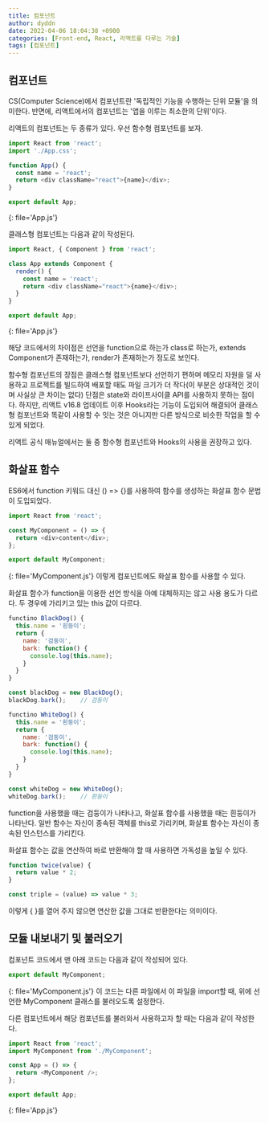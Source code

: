 ```yaml
---
title: 컴포넌트
author: dyddn
date: 2022-04-06 18:04:38 +0900
categories: [Front-end, React, 리액트를 다루는 기술]
tags: [컴포넌트]
---
```


## 컴포넌트
CS(Computer Science)에서 컴포넌트란 '독립적인 기능을 수행하는 단위 모듈'을 의미한다. 반면에, 리액트에서의 컴포넌트는 '앱을 이루는 최소한의 단위'이다.

리액트의 컴포넌트는 두 종류가 있다. 우선 함수형 컴포넌트를 보자.
```js
import React from 'react';
import './App.css';

function App() {
  const name = 'react';
  return <div className="react">{name}</div>;
}

export default App;
```
{: file='App.js'}

클래스형 컴포넌트는 다음과 같이 작성된다.
```js
import React, { Component } from 'react';

class App extends Component {
  render() {
    const name = 'react';
    return <div className="react">{name}</div>;
  }
}

export default App;
```
{: file='App.js'}

해당 코드에서의 차이점은 선언을 function으로 하는가 class로 하는가, extends Component가 존재하는가, render가 존재하는가 정도로 보인다. 

함수형 컴포넌트의 장점은 클래스형 컴포넌트보다 선언하기 편하며 메모리 자원을 덜 사용하고 프로젝트를 빌드하여 배포할 때도 파일 크기가 더 작다(이 부분은 상대적인 것이며 사실상 큰 차이는 없다)
단점은 state와 라이프사이클 API를 사용하지 못하는 점이다. 하지만, 리액트 v16.8 업데이트 이후 Hooks라는 기능이 도입되어 해결되어 클래스형 컴포넌트와 똑같이 사용할 수 잇는 것은 아니지만 다른 방식으로 비슷한 작업을 할 수 있게 되었다.

리액트 공식 매뉴얼에서는 둘 중 함수형 컴포넌트와 Hooks의 사용을 권장하고 있다.

## 화살표 함수
ES6에서 function 키워드 대신 () => {}를 사용하여 함수를 생성하는 화살표 함수 문법이 도입되었다.
```js
import React from 'react';

const MyComponent = () => {
  return <div>content</div>;
};

export default MyComponent;
```
{: file='MyComponent.js'}
이렇게 컴포넌트에도 화살표 함수를 사용할 수 있다.

화살표 함수가 function을 이용한 선언 방식을 아예 대체하지는 않고 사용 용도가 다르다. 두 경우에 가리키고 있는 this 값이 다르다.
```js
functino BlackDog() {
  this.name = '흰둥이';
  return {
    name: '검둥이',
    bark: function() {
      console.log(this.name);
    }
  }
}

const blackDog = new BlackDog();
blackDog.bark();    // 검둥이
```
```js
functino WhiteDog() {
  this.name = '흰둥이';
  return {
    name: '검둥이',
    bark: function() {
      console.log(this.name);
    }
  }
}

const whiteDog = new WhiteDog();
whiteDog.bark();    // 흰둥이
```
function을 사용했을 때는 검둥이가 나타나고, 화살표 함수를 사용했을 때는 흰둥이가 나타난다. 일반 함수는 자신이 종속된 객체를 this로 가리키며, 화살표 함수는 자신이 종속된 인스턴스를 가리킨다.

화살표 함수는 값을 연산하여 바로 반환해야 할 때 사용하면 가독성을 높일 수 있다.
```js
function twice(value) {
  return value * 2;
}

const triple = (value) => value * 3;
```
이렇게 { }를 열어 주지 않으면 연산한 값을 그대로 반환한다는 의미이다.

## 모듈 내보내기 및 불러오기
컴포넌트 코드에서 맨 아래 코드는 다음과 같이 작성되어 있다.
```js
export default MyComponent;
```
{: file='MyComponent.js'}
이 코드는 다른 파일에서 이 파일을 import할 때, 위에 선언한 MyComponent 클래스를 불러오도록 설정한다.

다른 컴포넌트에서 해당 컴포넌트를 불러와서 사용하고자 할 때는 다음과 같이 작성한다.
```js
import React from 'react';
import MyComponent from './MyComponent';

const App = () => {
  return <MyComponent />;
};

export default App;
```
{: file='App.js'}